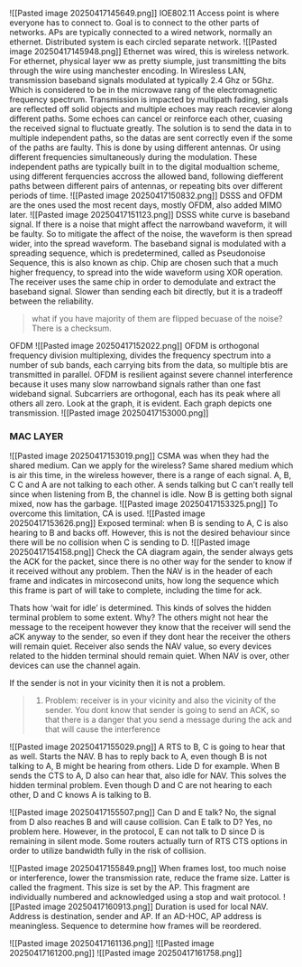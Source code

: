 ![[Pasted image 20250417145649.png]]
IOE802.11
Access point is where everyone has to connect to. Goal is to connect to the other parts of networks. APs are typically connected to a wired network, normally an ethernet. Distributed system is each circled separate network. 
![[Pasted image 20250417145948.png]]
Ethernet was wired, this is wireless network. For ethernet, physical layer ww
as pretty siumple, just transmitting the bits through the wire using manchester encoding. In Wiresless LAN, transmission baseband signals modulated at typically 2.4 Ghz or 5Ghz. Which is considered to be in the microwave rang of the electromagnetic frequency spectrum. Transmission is impacted by multipath fading, singals are reflected off solid objects and multiple echoes may reach  recevier along different paths. Some echoes can cancel or reinforce each other, cuasing the received signal to fluctuate greatly. 
The solution is to send the data in to multiple independent paths, so the datas are sent correctly even if the some of the paths are faulty. This is done by using different antennas. 
Or using different frequencies simultaneously during the modulation. These independent paths are typically built in to the digital modualtion scheme, using different ferquencies accross the allowed band, following diefferent paths between different pairs of antennas, or repeating bits over different periods of time. ![[Pasted image 20250417150832.png]]
DSSS and OFDM are the ones used the most recent days, mostly OFDM, also added MIMO later. 
![[Pasted image 20250417151123.png]]
DSSS white curve is baseband signal. If there is a noise that might affect the narrowband waveform, it will be faulty. So to mitigate the affect of the noise, the waveform is then spread wider, into the spread waveform. The baseband signal is modulated with a spreading sequence, which is predetermined, called as Pseudonoise Sequence, this is also known as chip. Chip are chosen such that a much higher frequency, to spread into the wide waveform using XOR operation. The receiver uses the same chip in order to demodulate and extract the baseband signal. Slower than sending each bit directly, but it is a tradeoff between the reliability. 
>  what if you have majority of them are flipped becuase of the noise? There is a checksum. 

OFDM
![[Pasted image 20250417152022.png]]
OFDM is orthogonal frequency division multiplexing, divides the frequency spectrum into a number of sub bands, each carrying bits from the data, so multiple btis are transmitted in parallel. OFDM is resilient against severe channel interference because it uses many slow narrowband signals rather than one fast wideband signal. Subcarriers are orthogonal, each has its peak where all others all zero. Look at the graph, it is evident. Each graph depicts one transmission. ![[Pasted image 20250417153000.png]]

### MAC LAYER
![[Pasted image 20250417153019.png]]
CSMA was when they had the shared medium. Can we apply for the wireless? Same shared medium which is air this time, in the wireless however, there is a range of each signal. A, B, C
C and A are not talking to each other. A sends talking but C can’t really tell since when listening from B, the channel is idle. Now B is getting both signal mixed, now has the garbage. 
![[Pasted image 20250417153325.png]]
To overcome this limitation, CA is used. ![[Pasted image 20250417153626.png]]
Exposed terminal: when B is sending to A, C is also hearing to B and backs off. However, this is not the desired behaviour since there will be no collision when C is sending to D. 
![[Pasted image 20250417154158.png]]
Check the CA diagram again, the sender always gets the ACK for the packet, since there is no other way for the sender to know if it received without any problem. Then the NAV is in the header of each frame and indicates in mircosecond units, how long the sequence which this frame is part of will take to complete, including the time for ack.

 Thats how ‘wait for idle’ is determined. This kinds of solves the hidden terminal problem to some extent. Why? The others might not hear the message to the receipent however they know that the receiver will send the aCK anyway to the sender, so even if they dont hear the receiver the others will remain quiet. Receiver also sends the NAV value, so every devices related to the hidden terminal should remain quiet. When NAV is over, other devices can use the channel again. 

If the sender is not in your vicinity then it is not a problem. 
> 1. Problem: receiver is in your vicinity and also the vicinity of the sender. You dont know that sender is going to send an ACK, so that there is a danger that you send a message during the ack and that will cause the interference 

![[Pasted image 20250417155029.png]]
A RTS to B, C is going to hear that as well. Starts the NAV. B has to reply back to A, even though B is not talking to A, B might be hearing from others. Lide D for example. When B sends the CTS to A, D also can hear that, also idle for NAV. This solves the hidden terminal problem. Even though D and C are not hearing to each other, D and C knows A is talking to B. 

![[Pasted image 20250417155507.png]]
Can D and E talk? No, the signal from D also reaches B and will cause collision. 
Can E talk to D? Yes, no problem here. However, in the protocol, E can not talk to D since D is remaining in silent mode. Some routers actually turn of RTS CTS options in order to utilize bandwidth fully in the risk of collision. 

![[Pasted image 20250417155849.png]]
When frames lost, too much noise or interference, lower the transmission rate, reduce the frame size. Latter is called the fragment. This size is set by the AP. This fragment are individually numbered and acknowledged using a stop and wait protocol. ![[Pasted image 20250417160913.png]]
Duration is used for local NAV. Address is destination, sender and AP. If an AD-HOC, AP address is meaningless. Sequence to determine how frames will be reordered.

![[Pasted image 20250417161136.png]]
![[Pasted image 20250417161200.png]]
![[Pasted image 20250417161758.png]]
